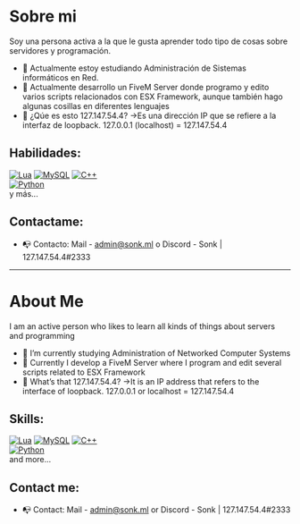 # Sobre mi
Soy una persona activa a la que le gusta aprender todo tipo de cosas sobre servidores y programación. 
- 🌱 Actualmente estoy estudiando Administración de Sistemas informáticos en Red. 
- 🔭 Actualmente desarrollo un FiveM Server donde programo y edito varios scripts relacionados con ESX Framework, aunque también hago algunas cosillas en diferentes lenguajes 
- 💬 ¿Qúe es esto 127.147.54.4?
      ->Es una dirección IP que se refiere a la interfaz de loopback. 127.0.0.1 (localhost) = 127.147.54.4
      
## Habilidades:
[![Lua](https://img.shields.io/badge/Lua-FFCA28?style=for-the-badge&logo=lua&logoColor=white&labelColor=101010)]()
[![MySQL](https://img.shields.io/badge/MySQL-4479A1?style=for-the-badge&logo=mysql&logoColor=white&labelColor=101010)]()
[![C++](https://img.shields.io/badge/C++-007396?style=for-the-badge&logo=c++&logoColor=white&labelColor=101010)]()
</br>
[![Python](https://img.shields.io/badge/Python-F7DF1E?style=for-the-badge&logo=python&logoColor=white&labelColor=101010)]()
</br>
y más...

## Contactame:
- 📭 Contacto: Mail - admin@sonk.ml o Discord - Sonk | 127.147.54.4#2333

----------------------------------------------------------------------------------------------------------------------

# About Me
I am an active person who likes to learn all kinds of things about servers and programming
- 🌱 I’m currently studying Administration of Networked Computer Systems
- 🔭 Currently I develop a FiveM Server where I program and edit several scripts related to ESX Framework 
- 💬 What’s that 127.147.54.4?
      ->It is an IP address that refers to the interface of loopback. 127.0.0.1 or localhost = 127.147.54.4
      
## Skills:
[![Lua](https://img.shields.io/badge/Lua-FFCA28?style=for-the-badge&logo=lua&logoColor=white&labelColor=101010)]()
[![MySQL](https://img.shields.io/badge/MySQL-4479A1?style=for-the-badge&logo=mysql&logoColor=white&labelColor=101010)]()
[![C++](https://img.shields.io/badge/C++-007396?style=for-the-badge&logo=c++&logoColor=white&labelColor=101010)]()
</br>
[![Python](https://img.shields.io/badge/Python-F7DF1E?style=for-the-badge&logo=python&logoColor=white&labelColor=101010)]()
</br>
and more...

## Contact me:
- 📭 Contact: Mail - admin@sonk.ml or Discord - Sonk | 127.147.54.4#2333
<!--
**Sonklol/Sonklol** is a ✨ _special_ ✨ repository because its `README.md` (this file) appears on your GitHub profile.

Here are some ideas to get you started:

- 🔭 I’m currently working on ...
- 🌱 I’m currently learning ...
- 👯 I’m looking to collaborate on ...
- 🤔 I’m looking for help with ...
- 💬 Ask me about ...
- 📫 How to reach me: ...
- 😄 Pronouns: ...
- ⚡ Fun fact: ...
-->
